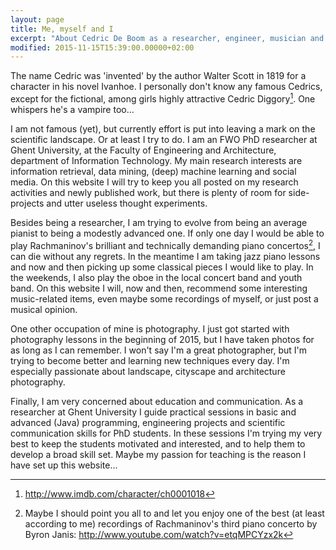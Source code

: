 ```yaml
---
layout: page
title: Me, myself and I
excerpt: "About Cedric De Boom as a researcher, engineer, musician and photographer."
modified: 2015-11-15T15:39:00.00000+02:00
---
```


The name Cedric was 'invented' by the author Walter Scott in 1819 for a character in his novel Ivanhoe. I personally don't know any famous Cedrics, except for the fictional, among girls highly attractive Cedric Diggory[^1]. One whispers he's a vampire too...

[^1]: <a href="http://www.imdb.com/character/ch0001018" target="_blank">http://www.imdb.com/character/ch0001018</a>

I am not famous (yet), but currently effort is put into leaving a mark on the scientific landscape. Or at least I try to do. I am an FWO PhD researcher at Ghent University, at the Faculty of Engineering and Architecture, department of Information Technology. My main research interests are information retrieval, data mining, (deep) machine learning and social media. On this website I will try to keep you all posted on my research activities and newly published work, but there is plenty of room for side-projects and utter useless thought experiments.

Besides being a researcher, I am trying to evolve from being an average pianist to being a modestly advanced one. If only one day I would be able to play Rachmaninov's brilliant and technically demanding piano concertos[^2], I can die without any regrets. In the meantime I am taking jazz piano lessons and now and then picking up some classical pieces I would like to play. In the weekends, I also play the oboe in the local concert band and youth band. On this website I will, now and then, recommend some interesting music-related items, even maybe some recordings of myself, or just post a musical opinion.

[^2]: Maybe I should point you all to and let you enjoy one of the best (at least according to me) recordings of Rachmaninov's third piano concerto by Byron Janis: <a href="https://www.youtube.com/watch?v=1R8wc4OpORQ" target="_blank">http://www.youtube.com/watch?v=etqMPCYzx2k</a>

One other occupation of mine is photography. I just got started with photography lessons in the beginning of 2015, but I have taken photos for as long as I can remember. I won't say I'm a great photographer, but I'm trying to become better and learning new techniques every day. I'm especially passionate about landscape, cityscape and architecture photography.

Finally, I am very concerned about education and communication. As a researcher at Ghent University I guide practical sessions in basic and advanced (Java) programming, engineering projects and scientific communication skills for PhD students. In these sessions I'm trying my very best to keep the students motivated and interested, and to help them to develop a broad skill set. Maybe my passion for teaching is the reason I have set up this website...
